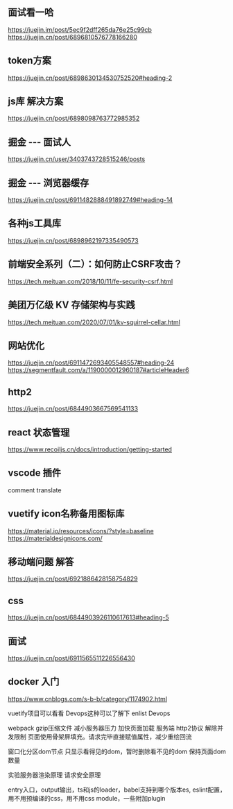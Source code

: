 ## 面试看一哈
https://juejin.im/post/5ec9f2dff265da76e25c99cb
https://juejin.cn/post/6896810576778166280

## token方案
https://juejin.cn/post/6898630134530752520#heading-2

## js库 解决方案
https://juejin.cn/post/6898098763772985352

## 掘金  --- 面试人
https://juejin.cn/user/3403743728515246/posts

## 掘金  --- 浏览器缓存
https://juejin.cn/post/6911482888491892749#heading-14

## 各种js工具库
https://juejin.cn/post/6898962197335490573


## 前端安全系列（二）：如何防止CSRF攻击？
https://tech.meituan.com/2018/10/11/fe-security-csrf.html

## 美团万亿级 KV 存储架构与实践
https://tech.meituan.com/2020/07/01/kv-squirrel-cellar.html

## 网站优化
https://juejin.cn/post/6911472693405548557#heading-24
https://segmentfault.com/a/1190000012960187#articleHeader6

## http2
https://juejin.cn/post/6844903667569541133

## react 状态管理
https://www.recoiljs.cn/docs/introduction/getting-started

## vscode 插件
comment translate

## vuetify icon名称备用图标库
https://material.io/resources/icons/?style=baseline
https://materialdesignicons.com/

## 移动端问题 解答
https://juejin.cn/post/6921886428158754829

## css
https://juejin.cn/post/6844903926110617613#heading-5

## 面试
https://juejin.cn/post/6911565511226556430

## docker 入门
https://www.cnblogs.com/s-b-b/category/1174902.html


vuetify项目可以看看
Devops这种可以了解下
enlist Devops

webpack gzip压缩文件 减小服务器压力 加快页面加载
服务端 http2协议 解除并发限制
页面使用骨架屏填充。请求完毕直接赋值属性，减少重绘回流

窗口化分区dom节点 只显示看得见的dom，暂时删除看不见的dom 保持页面dom数量

实验服务器渲染原理 请求安全原理


entry入口，output输出，ts和js的loader，babel支持到哪个版本es,
eslint配置，用不用预编译的css，用不用css module，一些附加plugin

